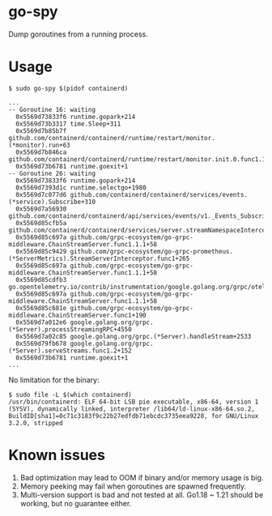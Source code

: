 # go-spy

Dump goroutines from a running process.

# Usage

```
$ sudo go-spy $(pidof containerd)

...
-- Goroutine 16: waiting
  0x5569d73833f6 runtime.gopark+214
  0x5569d73b3317 time.Sleep+311
  0x5569d7b85b7f github.com/containerd/containerd/runtime/restart/monitor.(*monitor).run+63
  0x5569d7b846ca github.com/containerd/containerd/runtime/restart/monitor.init.0.func1.1+42
  0x5569d73b6781 runtime.goexit+1
-- Goroutine 26: waiting
  0x5569d73833f6 runtime.gopark+214
  0x5569d7393d1c runtime.selectgo+1980
  0x5569d7c077d6 github.com/containerd/containerd/services/events.(*service).Subscribe+310
  0x5569d7a56930 github.com/containerd/containerd/api/services/events/v1._Events_Subscribe_Handler+208
  0x5569d85cfb5a github.com/containerd/containerd/services/server.streamNamespaceInterceptor+250
  0x5569d85c697a github.com/grpc-ecosystem/go-grpc-middleware.ChainStreamServer.func1.1.1+58
  0x5569d85c9429 github.com/grpc-ecosystem/go-grpc-prometheus.(*ServerMetrics).StreamServerInterceptor.func1+265
  0x5569d85c697a github.com/grpc-ecosystem/go-grpc-middleware.ChainStreamServer.func1.1.1+58
  0x5569d85cdfb3 go.opentelemetry.io/contrib/instrumentation/google.golang.org/grpc/otelgrpc.StreamServerInterceptor.func1+1651
  0x5569d85c697a github.com/grpc-ecosystem/go-grpc-middleware.ChainStreamServer.func1.1.1+58
  0x5569d85c681e github.com/grpc-ecosystem/go-grpc-middleware.ChainStreamServer.func1+190
  0x5569d7a012e6 google.golang.org/grpc.(*Server).processStreamingRPC+4550
  0x5569d7a02c85 google.golang.org/grpc.(*Server).handleStream+2533
  0x5569d79fb678 google.golang.org/grpc.(*Server).serveStreams.func1.2+152
  0x5569d73b6781 runtime.goexit+1
...
```

No limitation for the binary:

```
$ sudo file -L $(which containerd)
/usr/bin/containerd: ELF 64-bit LSB pie executable, x86-64, version 1 (SYSV), dynamically linked, interpreter /lib64/ld-linux-x86-64.so.2, BuildID[sha1]=0c71c3183f9c22b27edfdb71ebcdc3735eea9228, for GNU/Linux 3.2.0, stripped
```

# Known issues

1. Bad optimization may lead to OOM if binary and/or memory usage is big.
2. Memory peeking may fail when goroutines are spawned frequently.
3. Multi-version support is bad and not tested at all. Go1.18 ~ 1.21 should be working, but no guarantee either.
